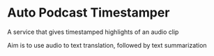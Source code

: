 # Auto Podcast Timestamper
A service that gives timestamped highlights of an audio clip

Aim is to use audio to text translation, followed by text summarization
